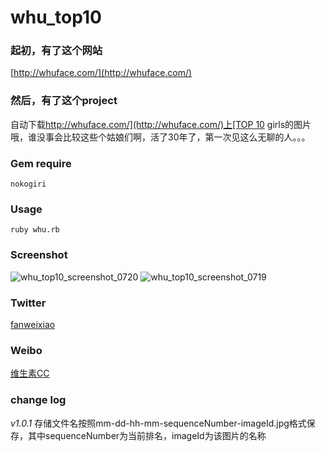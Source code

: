 whu_top10
=========
### 起初，有了这个网站
[http://whuface.com/](http://whuface.com/)

### 然后，有了这个project
自动下载[http://whuface.com/](http://whuface.com/)上[TOP 10](http://whuface.com/#top) girls的图片哦，谁没事会比较这些个姑娘们啊，活了30年了，第一次见这么无聊的人。。。

### Gem require 
`nokogiri`

### Usage
`ruby whu.rb`

### Screenshot
![whu_top10_screenshot_0720](http://ww4.sinaimg.cn/large/620092a9jw1dv33oo2nf2j.jpg)
![whu_top10_screenshot_0719](http://ww1.sinaimg.cn/large/620092a9jw1dv2d6rb0l8j.jpg)

### Twitter
[fanweixiao](https://twitter.com/fanweixiao)

### Weibo
[维生素CC](http://weibo.com/fanweixiao)

### change log
*v1.0.1*
存储文件名按照mm-dd-hh-mm-sequenceNumber-imageId.jpg格式保存，其中sequenceNumber为当前排名，imageId为该图片的名称


